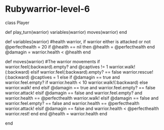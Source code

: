 Rubywarrior-level-6
===================
class Player
   
  def play_turn(warrior)
    variables(warrior)
    moves(warrior)
  end

 def variables(warrior)
   #health warrior, if warrior either is attacked or not
    @perfecthealth = 20
    if @health == nil then @health = @perfecthealth end
    @damagin = warrior.health < @health
  end

  def moves(warrior)
    #The warrior movements
    if warrior.feel(:backward).empty? and @captives != 1
      warrior.walk!(:backward)
    elsif warrior.feel(:backward).empty? == false
      warrior.rescue!(:backward)
      @captives = 1
    else
      if @damagin == true and warrior.feel.empty?
        if warrior.health < 10
          warrior.walk!(:backward)
        else
          warrior.walk!
        end
      elsif @damagin == true and warrior.feel.empty? == false
          warrior.attack!
      elsif @damagin == false and warrior.feel.empty? and warrior.health == @perfecthealth
        warrior.walk!
      elsif @damagin == false and warrior.feel.empty? == false and warrior.health == @perfecthealth
        warrior.attack!
      elsif @damagin == false and warrior.health < @perfecthealth
        warrior.rest!
      end
    end
    @health = warrior.health 
  end
 
end
